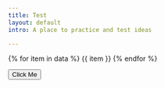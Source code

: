 ```yaml
---
title: Test
layout: default
intro: A place to practice and test ideas

---
```


{% for item in data %}
  {{ item }}
{% endfor %}

<button class="button">Click Me</button>
